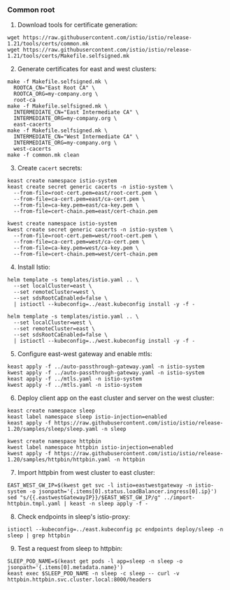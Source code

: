 ### Common root

1. Download tools for certificate generation:
```shell
wget https://raw.githubusercontent.com/istio/istio/release-1.21/tools/certs/common.mk
wget https://raw.githubusercontent.com/istio/istio/release-1.21/tools/certs/Makefile.selfsigned.mk
```

2. Generate certificates for east and west clusters:
```shell
make -f Makefile.selfsigned.mk \
  ROOTCA_CN="East Root CA" \
  ROOTCA_ORG=my-company.org \
  root-ca
make -f Makefile.selfsigned.mk \
  INTERMEDIATE_CN="East Intermediate CA" \
  INTERMEDIATE_ORG=my-company.org \
  east-cacerts
make -f Makefile.selfsigned.mk \
  INTERMEDIATE_CN="West Intermediate CA" \
  INTERMEDIATE_ORG=my-company.org \
  west-cacerts
make -f common.mk clean
```

3. Create `cacert` secrets:
```shell
keast create namespace istio-system
keast create secret generic cacerts -n istio-system \
  --from-file=root-cert.pem=east/root-cert.pem \
  --from-file=ca-cert.pem=east/ca-cert.pem \
  --from-file=ca-key.pem=east/ca-key.pem \
  --from-file=cert-chain.pem=east/cert-chain.pem
```
```shell
kwest create namespace istio-system
kwest create secret generic cacerts -n istio-system \
  --from-file=root-cert.pem=west/root-cert.pem \
  --from-file=ca-cert.pem=west/ca-cert.pem \
  --from-file=ca-key.pem=west/ca-key.pem \
  --from-file=cert-chain.pem=west/cert-chain.pem
```

4. Install Istio:
```shell
helm template -s templates/istio.yaml .. \
  --set localCluster=east \
  --set remoteCluster=west \
  --set sdsRootCaEnabled=false \
  | istioctl --kubeconfig=../east.kubeconfig install -y -f -
```
```shell
helm template -s templates/istio.yaml .. \
  --set localCluster=west \
  --set remoteCluster=east \
  --set sdsRootCaEnabled=false \
  | istioctl --kubeconfig=../west.kubeconfig install -y -f -
```

5. Configure east-west gateway and enable mtls:
```shell
keast apply -f ../auto-passthrough-gateway.yaml -n istio-system
kwest apply -f ../auto-passthrough-gateway.yaml -n istio-system
keast apply -f ../mtls.yaml -n istio-system
kwest apply -f ../mtls.yaml -n istio-system
```

6. Deploy client app on the east cluster and server on the west cluster:
```shell
keast create namespace sleep
keast label namespace sleep istio-injection=enabled
keast apply -f https://raw.githubusercontent.com/istio/istio/release-1.20/samples/sleep/sleep.yaml -n sleep
```
```shell
kwest create namespace httpbin
kwest label namespace httpbin istio-injection=enabled
kwest apply -f https://raw.githubusercontent.com/istio/istio/release-1.20/samples/httpbin/httpbin.yaml -n httpbin
```

7. Import httpbin from west cluster to east cluster:
```shell
EAST_WEST_GW_IP=$(kwest get svc -l istio=eastwestgateway -n istio-system -o jsonpath='{.items[0].status.loadBalancer.ingress[0].ip}')
sed "s/{{.eastwestGatewayIP}}/$EAST_WEST_GW_IP/g" ../import-httpbin.tmpl.yaml | keast -n sleep apply -f -
```

8. Check endpoints in sleep's istio-proxy:
```shell
istioctl --kubeconfig=../east.kubeconfig pc endpoints deploy/sleep -n sleep | grep httpbin
```

9. Test a request from sleep to httpbin:
```shell
SLEEP_POD_NAME=$(keast get pods -l app=sleep -n sleep -o jsonpath='{.items[0].metadata.name}')
keast exec $SLEEP_POD_NAME -n sleep -c sleep -- curl -v httpbin.httpbin.svc.cluster.local:8000/headers
```
